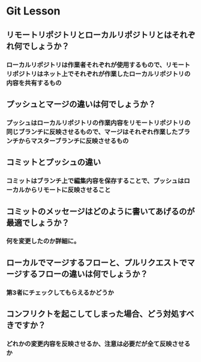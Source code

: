 # Git Lesson

## リモートリポジトリとローカルリポジトリとはそれぞれ何でしょうか？

### ローカルリポジトリは作業者それぞれが使用するもので、リモートリポジトリはネット上でそれぞれが作業したローカルリポジトリの内容を共有するもの

## プッシュとマージの違いは何でしょうか？

### プッシュはローカルリポジトリの作業内容をリモートリポジトリの同じブランチに反映させるもので、マージはそれぞれ作業したブランチからマスターブランチに反映させるもの

## コミットとプッシュの違い

### コミットはブランチ上で編集内容を保存することで、プッシュはローカルからリモートに反映させること

## コミットのメッセージはどのように書いてあげるのが最適でしょうか？

### 何を変更したのか詳細に。

## ローカルでマージするフローと、プルリクエストでマージするフローの違いは何でしょうか？

### 第3者にチェックしてもらえるかどうか

## コンフリクトを起こしてしまった場合、どう対処すべきですか？

### どれかの変更内容を反映させるか、注意は必要だが全て反映させるか